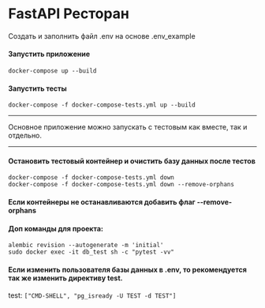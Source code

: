 # FastAPI Ресторан 

####
Создать и заполнить файл .env на основе .env_example
####

#### Запустить приложение
```
docker-compose up --build
```

#### Запустить тесты
```
docker-compose -f docker-compose-tests.yml up --build
```
***
Основное приложение можно запускать с тестовым как вместе, так и отдельно. 
***

#### Остановить тестовый контейнер и очистить базу данных после тестов
```
docker-compose -f docker-compose-tests.yml down
docker-compose -f docker-compose-tests.yml down --remove-orphans
```
#### Если контейнеры не останавливаются добавить флаг --remove-orphans

#### Доп команды для проекта:
```
alembic revision --autogenerate -m 'initial'
sudo docker exec -it db_test sh -c "pytest -vv"
```

#### Если изменить пользователя базы данных в .env, то рекомендуется так же изменить директиву test.

test: ```["CMD-SHELL", "pg_isready -U TEST -d TEST"]```
